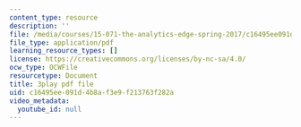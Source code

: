 ```yaml
---
content_type: resource
description: ''
file: /media/courses/15-071-the-analytics-edge-spring-2017/c16495ee091d4b8af3e9f213763f282a_MK3DduTjcrA.pdf
file_type: application/pdf
learning_resource_types: []
license: https://creativecommons.org/licenses/by-nc-sa/4.0/
ocw_type: OCWFile
resourcetype: Document
title: 3play pdf file
uid: c16495ee-091d-4b8a-f3e9-f213763f282a
video_metadata:
  youtube_id: null
---
```

